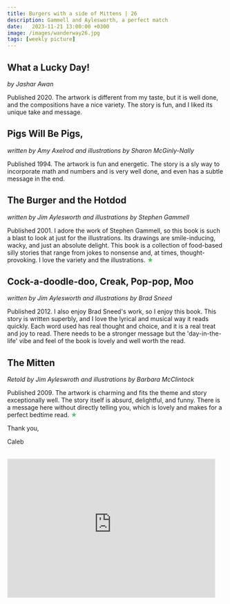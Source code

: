 ```yaml
---
title: Burgers with a side of Mittens | 26
description: Gammell and Aylesworth, a perfect match
date:   2023-11-21 13:00:00 +0300
image: /images/wanderway26.jpg
tags: [weekly picture]
---
```


## What a Lucky Day!

*by Jashar Awan*

Published 2020. The artwork is different from my taste, but it is well done, and the compositions have a nice variety. The story is fun, and I liked its unique take and message.

## Pigs Will Be Pigs,

*written by Amy Axelrod and illustrations by Sharon McGinly-Nally*

Published 1994. The artwork is fun and energetic. The story is a sly way to incorporate math and numbers and is very well done, and even has a subtle message in the end.

## The Burger and the Hotdod

*written by Jim Aylesworth and illustrations by Stephen Gammell*

Published 2001. I adore the work of Stephen Gammell, so this book is such a blast to look at just for the illustrations. Its drawings are smile-inducing, wacky, and just an absolute delight. This book is a collection of food-based silly stories that range from jokes to nonsense and, at times, thought-provoking. I love the variety and the illustrations. <h style="color:#5ABB71;">★</h>

## Cock-a-doodle-doo, Creak, Pop-pop, Moo

*written by Jim Aylesworth and illustrations by Brad Sneed*

Published 2012. I also enjoy Brad Sneed's work, so I enjoy this book. This story is written superbly, and I love the lyrical and musical way it reads quickly. Each word used has real thought and choice, and it is a real treat and joy to read. There needs to be a stronger message but the 'day-in-the-life' vibe and feel of the book is lovely and well worth the read.

## The Mitten

*Retold by Jim Ayleswroth and illustrations by Barbara McClintock*

Published 2009. The artwork is charming and fits the theme and story exceptionally well. The story itself is absurd, delightful, and funny. There is a message here without directly telling you, which is lovely and makes for a perfect bedtime read. <h style="color:#5ABB71;">★</h>

Thank you,

Caleb <br>
<br>

<iframe src="https://thewanderway.substack.com/embed" width="480" height="320" style="border:1px solid #EEE; background:white;" frameborder="0" scrolling="no"></iframe>